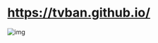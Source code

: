 # https://tvban.github.io/


![img](https://github.com/tvban/tvban.github.io/blob/master/wizard/imagenes/tbuild.png?raw=true)


